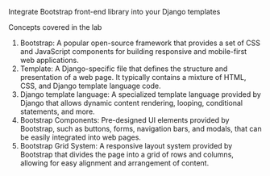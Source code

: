 Integrate Bootstrap front-end library into your Django templates

Concepts covered in the lab
1) Bootstrap: A popular open-source framework that provides a set of CSS and JavaScript components for building responsive and mobile-first web applications.
2) Template: A Django-specific file that defines the structure and presentation of a web page. It typically contains a mixture of HTML, CSS, and Django template language code.
3) Django template language: A specialized template language provided by Django that allows dynamic content rendering, looping, conditional statements, and more.
4) Bootstrap Components: Pre-designed UI elements provided by Bootstrap, such as buttons, forms, navigation bars, and modals, that can be easily integrated into web pages.
5) Bootstrap Grid System: A responsive layout system provided by Bootstrap that divides the page into a grid of rows and columns, allowing for easy alignment and arrangement of content.

